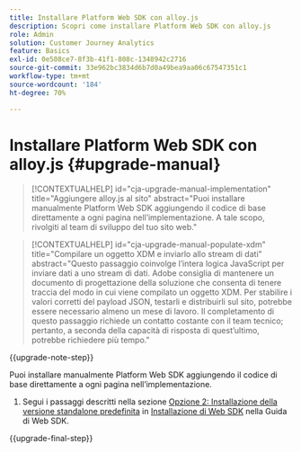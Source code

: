 ```yaml
---
title: Installare Platform Web SDK con alloy.js
description: Scopri come installare Platform Web SDK con alloy.js
role: Admin
solution: Customer Journey Analytics
feature: Basics
exl-id: 0e508ce7-8f3b-41f1-808c-1348942c2716
source-git-commit: 33e962bc3834d6b7d0a49bea9aa06c67547351c1
workflow-type: tm+mt
source-wordcount: '184'
ht-degree: 70%

---
```


# Installare Platform Web SDK con alloy.js {#upgrade-manual}

<!-- markdownlint-disable MD034 -->

>[!CONTEXTUALHELP]
>id="cja-upgrade-manual-implementation"
>title="Aggiungere alloy.js al sito"
>abstract="Puoi installare manualmente Platform Web SDK aggiungendo il codice di base direttamente a ogni pagina nell’implementazione. A tale scopo, rivolgiti al team di sviluppo del tuo sito web."

<!-- markdownlint-enable MD034 -->

<!-- markdownlint-disable MD034 -->

>[!CONTEXTUALHELP]
>id="cja-upgrade-manual-populate-xdm"
>title="Compilare un oggetto XDM e inviarlo allo stream di dati"
>abstract="Questo passaggio coinvolge l’intera logica JavaScript per inviare dati a uno stream di dati. Adobe consiglia di mantenere un documento di progettazione della soluzione che consenta di tenere traccia del modo in cui viene compilato un oggetto XDM. Per stabilire i valori corretti del payload JSON, testarli e distribuirli sul sito, potrebbe essere necessario almeno un mese di lavoro. Il completamento di questo passaggio richiede un contatto costante con il team tecnico; pertanto, a seconda della capacità di risposta di quest’ultimo, potrebbe richiedere più tempo."

<!-- markdownlint-enable MD034 -->

{{upgrade-note-step}}

Puoi installare manualmente Platform Web SDK aggiungendo il codice di base direttamente a ogni pagina nell’implementazione.

1. Segui i passaggi descritti nella sezione [Opzione 2: Installazione della versione standalone predefinita](https://experienceleague.adobe.com/en/docs/experience-platform/edge/fundamentals/installing-the-sdk#option-2-installing-the-prebuilt-standalone-version) in [Installazione di Web SDK](https://experienceleague.adobe.com/en/docs/experience-platform/edge/fundamentals/installing-the-sdk) nella Guida di Web SDK.

{{upgrade-final-step}}


